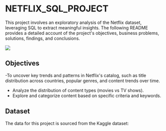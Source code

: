 # NETFLIX_SQL_PROJECT
This project involves an exploratory analysis of the Netflix dataset, leveraging SQL to extract meaningful insights. The following README provides a detailed account of the project's objectives, business problems, solutions, findings, and conclusions.

![](https://github.com/najirh/netflix_sql_project/blob/main/logo.png)

## Objectives

-To uncover key trends and patterns in Netflix's catalog, such as title distribution across countries, popular genres, and content trends over time.
- Analyze the distribution of content types (movies vs TV shows).
- Explore and categorize content based on specific criteria and keywords.

## Dataset

The data for this project is sourced from the Kaggle dataset:
